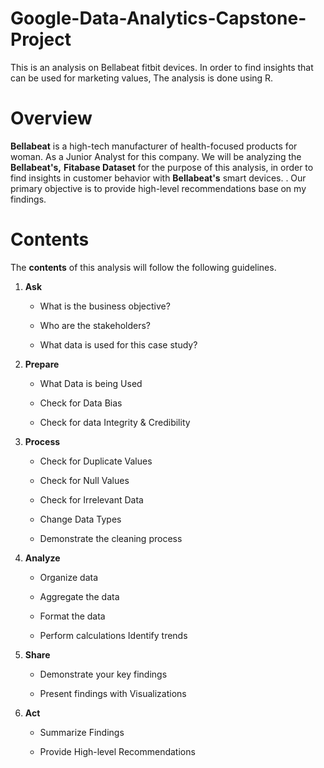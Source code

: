 # Google-Data-Analytics-Capstone-Project
This is an analysis on Bellabeat fitbit devices. In order to find insights that can be used for marketing values, The analysis is done using R.  

# Overview
**Bellabeat** is a high-tech manufacturer of health-focused products for
woman. As a Junior Analyst for this company. We will be analyzing the
**Bellabeat's,** **Fitabase Dataset** for the purpose of this analysis,
in order to find insights in customer behavior with **Bellabeat's**
smart devices. . Our primary objective is to provide high-level
recommendations base on my findings.

# Contents
The **contents** of this analysis will follow the following guidelines.

1.  **Ask**

    -   What is the business objective?

    -   Who are the stakeholders?

    -   What data is used for this case study?

2.  **Prepare**

    -   What Data is being Used

    -   Check for Data Bias

    -   Check for data Integrity & Credibility

3.  **Process**

    -   Check for Duplicate Values

    -   Check for Null Values

    -   Check for Irrelevant Data

    -   Change Data Types

    -   Demonstrate the cleaning process

4.  **Analyze**

    -   Organize data

    -   Aggregate the data

    -   Format the data

    -   Perform calculations Identify trends

5.  **Share**

    -   Demonstrate your key findings

    -   Present findings with Visualizations

6.  **Act**

    -   Summarize Findings

    -   Provide High-level Recommendations
